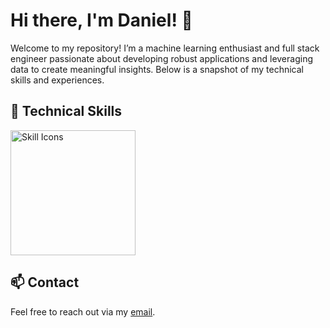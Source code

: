 # Hi there, I'm Daniel! 👋 

Welcome to my repository! I’m a machine learning enthusiast and full stack engineer passionate about developing robust applications and leveraging data to create meaningful insights. Below is a snapshot of my technical skills and experiences.

## 🔧 Technical Skills

<picture>
  <img height="200" src="https://skillicons.dev/icons?i=py,java,r,dart,bloc,html,css,swift,js,ts,pytorch,tensorflow,flutter,firebase,flask,deno,postgresql,supabase,gcp,docker&theme=dark&perline=4" alt="Skill Icons" />
</picture>

## 📫 Contact
Feel free to reach out via my [email](mailto:danielkua888@live.com).
